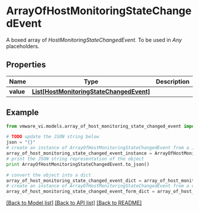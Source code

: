 # ArrayOfHostMonitoringStateChangedEvent

A boxed array of *HostMonitoringStateChangedEvent*. To be used in *Any* placeholders. 

## Properties
Name | Type | Description | Notes
------------ | ------------- | ------------- | -------------
**value** | [**List[HostMonitoringStateChangedEvent]**](HostMonitoringStateChangedEvent.md) |  | 

## Example

```python
from vmware_vi.models.array_of_host_monitoring_state_changed_event import ArrayOfHostMonitoringStateChangedEvent

# TODO update the JSON string below
json = "{}"
# create an instance of ArrayOfHostMonitoringStateChangedEvent from a JSON string
array_of_host_monitoring_state_changed_event_instance = ArrayOfHostMonitoringStateChangedEvent.from_json(json)
# print the JSON string representation of the object
print ArrayOfHostMonitoringStateChangedEvent.to_json()

# convert the object into a dict
array_of_host_monitoring_state_changed_event_dict = array_of_host_monitoring_state_changed_event_instance.to_dict()
# create an instance of ArrayOfHostMonitoringStateChangedEvent from a dict
array_of_host_monitoring_state_changed_event_form_dict = array_of_host_monitoring_state_changed_event.from_dict(array_of_host_monitoring_state_changed_event_dict)
```
[[Back to Model list]](../README.md#documentation-for-models) [[Back to API list]](../README.md#documentation-for-api-endpoints) [[Back to README]](../README.md)


